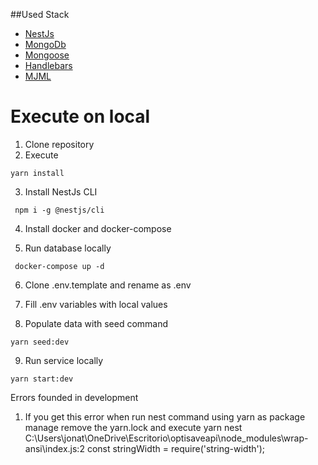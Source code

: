 ##Used Stack
* [NestJs](https://docs.nestjs.com/)
* [MongoDb](https://www.mongodb.com/docs/)
* [Mongoose](https://docs.nestjs.com/techniques/mongodb)
* [Handlebars](https://handlebarsjs.com/)
* [MJML](https://mjml.io/)
# Execute on local

 1. Clone repository
 2. Execute
 ```
 yarn install
 ```
 3. Install NestJs CLI 
```
 npm i -g @nestjs/cli
```
4. Install docker and docker-compose

5. Run database locally
```
 docker-compose up -d
```

6. Clone .env.template and rename as .env

7. Fill .env variables with local values

8. Populate data with seed command 
```
yarn seed:dev
```

9. Run service locally
```
yarn start:dev
```

Errors founded in development
1. If you get this error when run nest command using yarn as package manage remove the yarn.lock and execute yarn 
nest C:\Users\jonat\OneDrive\Escritorio\optisaveapi\node_modules\wrap-ansi\index.js:2 const stringWidth = require('string-width');
